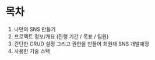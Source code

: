 # 목차
1. 나만의 SNS 만들기
2. 프로젝트 정보/개요 (진행 기간 / 목표 / 팀원)
3. 간단한 CRUD 설정 그리고 권한을 만들어 회원제 SNS 개발예정    
4. 사용한 기술 스택
